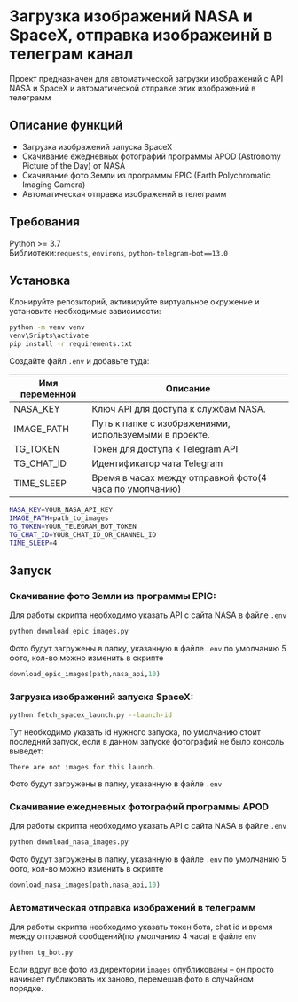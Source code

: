 # Загрузка изображений NASA и SpaceX, отправка изображеинй в телеграм канал 
Проект предназначен для автоматической загрузки  изображений с API NASA и SpaceX и автоматической отправке этих изображений в телеграмм
## Описание функций  
- Загрузка изображений запуска SpaceX  
- Скачивание ежедневных фотографий программы APOD (Astronomy Picture of the Day) от NASA  
- Скачивание фото Земли из программы EPIC (Earth Polychromatic Imaging Camera)  
- Автоматическая отправка изображений в телеграмм
## Требования  
Python >= 3.7  
Библиотеки:`requests`, `environs`, `python-telegram-bot==13.0`
## Установка  
Клонируйте репозиторий, активируйте виртуальное окружение и установите необходимые зависимости:  
```bash
python -m venv venv
venv\Sripts\activate
pip install -r requirements.txt
```  
Создайте файл `.env` и добавьте туда:  

| Имя переменной | Описание                                                 |
|----------------| -------------------------------------------------------- |
| NASA_KEY       | Ключ API для доступа к службам NASA.                     |
| IMAGE_PATH     | Путь к папке с изображениями, используемыми в проекте.   |
| TG_TOKEN       | Токен для доступа к Telegram API                         |
| TG_CHAT_ID     | Идентификатор чата Telegram                              |
| TIME_SLEEP     | Время в часах между отправкой фото(4 часа по  умолчанию) |
```bash
NASA_KEY=YOUR_NASA_API_KEY
IMAGE_PATH=path_to_images
TG_TOKEN=YOUR_TELEGRAM_BOT_TOKEN
TG_CHAT_ID=YOUR_CHAT_ID_OR_CHANNEL_ID
TIME_SLEEP=4
```
## Запуск  
### Скачивание фото Земли из программы EPIC:  
Для работы скрипта необходимо указать API с сайта NASA в файле `.env`
```bash  
python download_epic_images.py
```  
Фото будут загружены в папку, указанную в файле `.env`  по умолчанию 5 фото, кол-во можно изменить в скрипте 
```python
download_epic_images(path,nasa_api,10)
```
### Загрузка изображений запуска SpaceX:

```bash  
python fetch_spacex_launch.py --launch-id  
```  
Тут необходимо указать id нужного запуска, по умолчанию стоит последний запуск, если в данном запуске фотографий не было консоль выведет:
```
There are not images for this launch.
```
Фото будут загружены в папку, указанную в файле `.env`
### Скачивание ежедневных фотографий программы APOD
Для работы скрипта необходимо указать API с сайта NASA в файле `.env`
```bash
python download_nasa_images.py
```
Фото будут загружены в папку, указанную в файле `.env`  по умолчанию 5 фото, кол-во можно изменить в скрипте 
```python
download_nasa_images(path,nasa_api,10)
```
### Автоматическая отправка изображений в телеграмм
Для работы скрипта необходимо указать токен бота, chat id и время между отправкой сообщений(по умолчанию 4 часа) в файле `env`
```bash
python tg_bot.py
```
Если вдруг все фото из директории `images` опубликованы – он просто начинает публиковать их заново, перемешав фото в случайном порядке.


